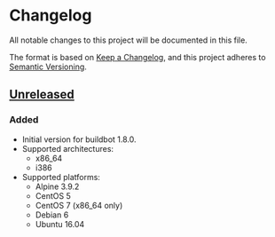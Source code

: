 # Changelog
All notable changes to this project will be documented in this file.

The format is based on [Keep a Changelog](https://keepachangelog.com/en/1.0.0/),
and this project adheres to [Semantic Versioning](https://semver.org/spec/v2.0.0.html).

## [Unreleased]
### Added
- Initial version for buildbot 1.8.0.
- Supported architectures:
  - x86_64
  - i386
- Supported platforms:
  - Alpine 3.9.2
  - CentOS 5
  - CentOS 7 (x86_64 only)
  - Debian 6
  - Ubuntu 16.04

[Unreleased]: https://github.com/cjolowicz/docker-buildbot-worker/commits/master
